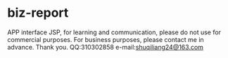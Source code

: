 # biz-report


APP interface JSP, for learning and communication, please do not use for commercial purposes. For business purposes, please contact me in advance. Thank you.
QQ:310302858
e-mail:shuqiliang24@163.com
